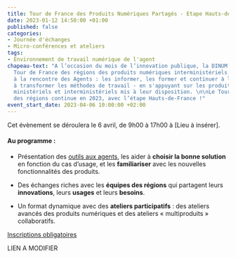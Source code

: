 ```yaml
---
title: Tour de France des Produits Numériques Partagés - Etape Hauts-de-France
date: 2023-01-12 14:50:00 +01:00
published: false
categories:
- Journée d'échanges
- Micro-conférences et ateliers
tags:
- Environnement de travail numérique de l'agent
chapeau-text: "A l’occasion du mois de l’innovation publique, la DINUM a lancé le
  Tour de France des régions des produits numériques interministériels pour aller
  à la rencontre des Agents : les informer, les former et continuer à les accompagner
  à transformer les méthodes de travail - en s'appuyant sur les produits collaboratifs
  ministériels et interministériels mis à leur disposition. \n\nLe Tour de France
  des régions continue en 2023, avec l’étape Hauts-de-France !"
event_start_date: 2023-04-06 10:00:00 +02:00
---
```


Cet évènement se déroulera le 6 avril, de 9h00 à 17h00 à [Lieu à insérer].

#### Au programme : 

* Présentation des [outils aux agents](https://www.numerique.gouv.fr/outils-agents/), les aider à **choisir la bonne solution** en fonction du cas d’usage, et les **familiariser** avec les nouvelles fonctionnalités des produits.

* Des échanges riches avec les **équipes des régions** qui partagent leurs **innovations**, leurs **usages** et leurs **besoins**.

* Un format dynamique avec des **ateliers participatifs** : des ateliers avancés des produits numériques et des ateliers « multiproduits » collaboratifs.

<div class="lien-important"><p><a href="https://www.demarches-simplifiees.fr/commencer/inscription-a-l-evenement-lancement-du-referentiel">Inscriptions obligatoires</a></p></div> LIEN A MODIFIER